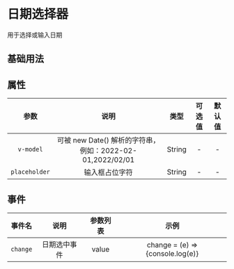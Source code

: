 <!-- 加载 demo 组件 start -->
<script setup>
import demo from './demo.vue'
</script>
<!-- 加载 demo 组件 end -->

<!-- 正文开始 -->

# 日期选择器

用于选择或输入日期

## 基础用法

<Preview comp-name="Date" demo-name="demo">
  <demo />
</Preview>

## 属性

|     参数      |                           说明                            |  类型  | 可选值 | 默认值 |
| :-----------: | :-------------------------------------------------------: | :----: | :----: | :----: |
|   `v-model`   | 可被 new Date() 解析的字符串，例如：2022-02-01,2022/02/01 | String |   -    |   -    |
| `placeholder` |                      输入框占位字符                       | String |   -    |   -    |

## 事件

|  事件名  |     说明     | 参数列表 |              示例               |
| :------: | :----------: | :------: | :-----------------------------: |
| `change` | 日期选中事件 |  value   | change = (e) =>{console.log(e)} |
